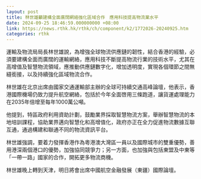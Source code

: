 ```yaml
---
layout: post
title: 林世雄籲建構全面廣闊網絡強化區域合作　應用科技提高物流業水平
date: 2024-09-25 18:46:59.000000000 +08:00
link: https://news.rthk.hk/rthk/ch/component/k2/1772026-20240925.htm
categories: rthk
---
```


運輸及物流局局長林世雄說，為增強全球物流供應鏈的韌性，結合香港的經驗，必須要建構全面而廣闊的運輸網絡，應用科技不斷提高物流行業的技術水平，尤其在高增值及智慧物流領域，應推動供應鏈數字化，增加透明度，實現各個環節之間無縫銜接，以及持續強化區域物流合作。

林世雄在北京出席由國家交通運輸部主辦的全球可持續交通高峰論壇，他表示，香港國際機場仍致力提升航空網絡，包括於今年全面啓用三條跑道，讓貨運處理能力在2035年倍增至每年1000萬公噸。

他提到，特區政府利用資助計劃，鼓勵業界採取智慧物流方案，舉辦智慧物流的本地培訓課程，協助業界邁向智慧化和高增值化，政府亦正在全力促進物流數據互聯互通，通過構建和聯通不同的物流資訊平台。

林世雄強調，要着力發揮香港作為粵港澳大灣區一員以及國際城市的雙重優勢，善用港深兩個港口的優勢，加強協同競爭力；另一方面，也加強與包括東盟及中東等「一帶一路」國家的合作，開拓更多物流商機。

林世雄晚上轉到天津，明日將會出席中國航空金融發展（東疆）國際論壇。
